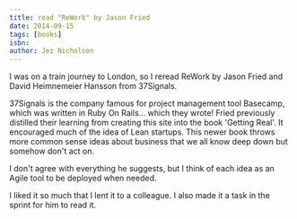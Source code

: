 ```yaml
---
title: read "ReWork" by Jason Fried
date: 2014-09-15
tags: [books]
isbn: 
author: Jez Nicholson
---
```

​​​​I was on a train journey to London, so I reread ReWork by Jason Fried and ​David Heimnemeier Hansson from 37Signals.

37Signals is the company famous for project management tool Basecamp, which was written in Ruby On Rails... which they wrote! Fried previously distilled their learning from creating this site into the book 'Getting Real'. It encouraged much of the idea of Lean startups. This newer book throws more common sense ideas about business that we all know deep down but somehow don't act on.

I don't agree with everything he suggests, but I think of each idea as an Agile tool to be deployed when needed.​

I liked it so much that I lent it to a colleague. I also made it a task in the sprint for him to read it.